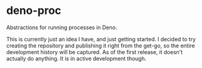 # deno-proc

Abstractions for running processes in Deno.

This is currently just an idea I have, and just getting started. I decided to
try creating the repository and publishing it right from the get-go, so the
entire development history will be captured. As of the first release, it doesn't
actually do anything. It is in active development though.
